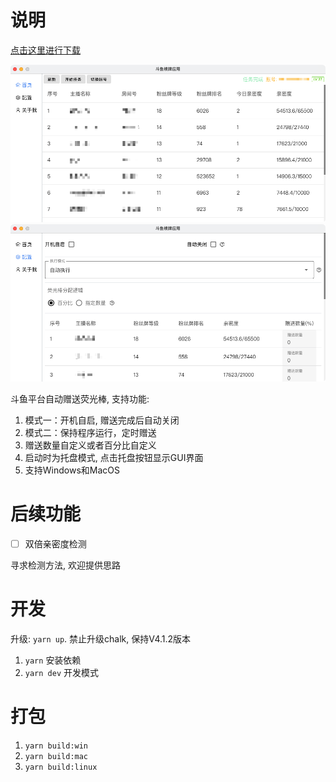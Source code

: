 # 说明

[点击这里进行下载](https://github.com/Curtion/douyu-keep/releases)

![img](./doc/home.png)
![img](./doc/config.png)

斗鱼平台自动赠送荧光棒, 支持功能:
1. 模式一：开机自启, 赠送完成后自动关闭
2. 模式二：保持程序运行，定时赠送
3. 赠送数量自定义或者百分比自定义
4. 启动时为托盘模式, 点击托盘按钮显示GUI界面
5. 支持Windows和MacOS

# 后续功能

 - [ ] 双倍亲密度检测

寻求检测方法, 欢迎提供思路

# 开发

升级: `yarn up`. 禁止升级chalk, 保持V4.1.2版本

1. `yarn` 安装依赖
2. `yarn dev` 开发模式

# 打包

1. `yarn build:win`
2. `yarn build:mac`
3. `yarn build:linux`